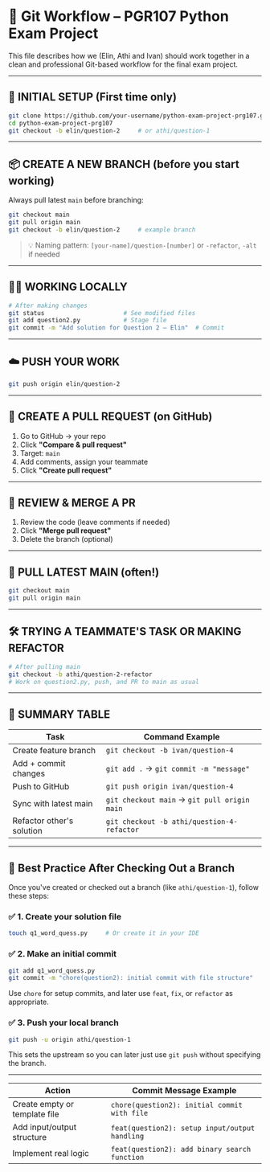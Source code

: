
# 🧰 Git Workflow – PGR107 Python Exam Project

This file describes how we (Elin, Athi and Ivan) should work together in a clean and professional Git-based workflow for the final exam project.

---

## 🚀 INITIAL SETUP (First time only)

```bash
git clone https://github.com/your-username/python-exam-project-prg107.git
cd python-exam-project-prg107
git checkout -b elin/question-2     # or athi/question-1
```

---

## 📦 CREATE A NEW BRANCH (before you start working)

Always pull latest `main` before branching:

```bash
git checkout main
git pull origin main
git checkout -b elin/question-2     # example branch
```

> 💡 Naming pattern: `[your-name]/question-[number]` or `-refactor`, `-alt` if needed

---

## 🧑‍💻 WORKING LOCALLY

```bash
# After making changes
git status                      # See modified files
git add question2.py            # Stage file
git commit -m "Add solution for Question 2 – Elin"  # Commit
```

---

## ☁️ PUSH YOUR WORK

```bash
git push origin elin/question-2
```

---

## 🔁 CREATE A PULL REQUEST (on GitHub)

1. Go to GitHub → your repo
2. Click **"Compare & pull request"**
3. Target: `main`
4. Add comments, assign your teammate
5. Click **"Create pull request"**

---

## 👀 REVIEW & MERGE A PR

1. Review the code (leave comments if needed)
2. Click **"Merge pull request"**
3. Delete the branch (optional)

---

## 🧲 PULL LATEST MAIN (often!)

```bash
git checkout main
git pull origin main
```

---

## 🛠️ TRYING A TEAMMATE'S TASK OR MAKING REFACTOR

```bash
# After pulling main
git checkout -b athi/question-2-refactor
# Work on question2.py, push, and PR to main as usual
```

---

## 🔄 SUMMARY TABLE

| Task                        | Command Example                            |
|-----------------------------|---------------------------------------------|
| Create feature branch       | `git checkout -b ivan/question-4`          |
| Add + commit changes        | `git add .` → `git commit -m "message"`     |
| Push to GitHub              | `git push origin ivan/question-4`          |
| Sync with latest main       | `git checkout main` → `git pull origin main`|
| Refactor other's solution   | `git checkout -b athi/question-4-refactor` |



---

## 🧱 Best Practice After Checking Out a Branch

Once you've created or checked out a branch (like `athi/question-1`), follow these steps:

### ✅ 1. Create your solution file

```bash
touch q1_word_quess.py     # Or create it in your IDE
```

### ✅ 2. Make an initial commit

```bash
git add q1_word_quess.py
git commit -m "chore(question2): initial commit with file structure"
```

Use `chore` for setup commits, and later use `feat`, `fix`, or `refactor` as appropriate.

### ✅ 3. Push your local branch

```bash
git push -u origin athi/question-1
```

This sets the upstream so you can later just use `git push` without specifying the branch.

---

| Action                            | Commit Message Example                         |
|----------------------------------|------------------------------------------------|
| Create empty or template file    | `chore(question2): initial commit with file`   |
| Add input/output structure       | `feat(question2): setup input/output handling` |
| Implement real logic             | `feat(question2): add binary search function`  |
